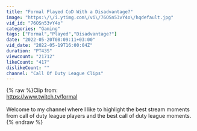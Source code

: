 ```yaml
---
title: "Formal Played CoD With a Disadvantage?"
image: "https:\/\/i.ytimg.com\/vi\/76OSn53vY4o\/hqdefault.jpg"
vid_id: "76OSn53vY4o"
categories: "Gaming"
tags: ["Formal","Played","Disadvantage?"]
date: "2022-05-20T08:09:11+03:00"
vid_date: "2022-05-19T16:00:04Z"
duration: "PT43S"
viewcount: "21712"
likeCount: "417"
dislikeCount: ""
channel: "Call Of Duty League Clips"
---
```

{% raw %}Clip from:<br /><a rel="nofollow" target="blank" href="https://www.twitch.tv/formal">https://www.twitch.tv/formal</a><br /><br />Welcome to my channel where I like to highlight the best stream moments from call of duty league players and the best call of duty league moments.{% endraw %}
